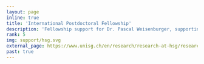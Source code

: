 ```yaml
---
layout: page
inline: true
title: 'International Postdoctoral Fellowship'
description: 'Fellowship support for Dr. Pascal Weisenburger, supporting his research on multitier programming languages.'
rank: 5
img: support/hsg.svg
external_page: https://www.unisg.ch/en/research/research-at-hsg/research-support/internal-funding/international-postdoctoral-fellowships/
past: true
---
```

